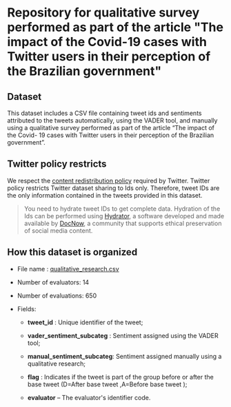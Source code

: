 # Repository for qualitative survey performed as part of the article "The impact of the Covid-19 cases with Twitter users in their perception of the Brazilian government"

## Dataset
This dataset includes a CSV file containing tweet ids and sentiments attributed to the tweets automatically, using the VADER tool, and manually using a qualitative survey performed as part of the article “The impact of the Covid- 19 cases with Twitter users in their perception of the Brazilian government”.

## Twitter policy restricts
We respect the [content redistribution policy](https://developer.twitter.com/en/developer-terms/agreement-and-policy) required by Twitter. Twitter policy restricts Twitter dataset sharing to Ids only. Therefore, tweet IDs are the only information contained in the tweets provided in this dataset.
> You need to hydrate tweet IDs to get complete data. Hydration of the Ids can be performed using [Hydrator](https://github.com/DocNow/hydrator), a software developed and made available by [DocNow](https://www.docnow.io),  a community that supports ethical preservation of social media content.

## How this dataset is organized

- File name : [qualitative_research.csv](https://github.com/juniori/covid19_users_perception_qualitative_research/blob/main/qualitative_research.csv)
- Number of evaluators: 14
- Number of evaluations: 650
- Fields:

  - **tweet_id** : Unique identifier of the tweet;

  - **vader_sentiment_subcateg** : Sentiment assigned using the VADER tool;

  - **manual_sentiment_subcateg**: Sentiment assigned manually using a qualitative research;

  - **flag** : Indicates if the tweet is part of the group before or after the base tweet (D=After base tweet ,A=Before base tweet );

  - **evaluator** – The evaluator's identifier code.
```
